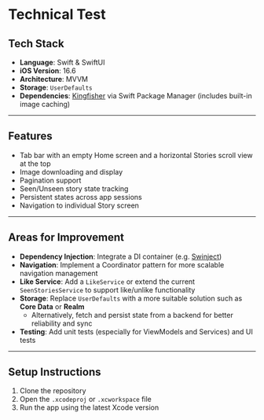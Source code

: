 # Technical Test

## Tech Stack

- **Language**: Swift & SwiftUI
- **iOS Version**: 16.6
- **Architecture**: MVVM  
- **Storage**: `UserDefaults`  
- **Dependencies**: [Kingfisher](https://github.com/onevcat/Kingfisher) via Swift Package Manager (includes built-in image caching)

---

## Features

- Tab bar with an empty Home screen and a horizontal Stories scroll view at the top
- Image downloading and display
- Pagination support
- Seen/Unseen story state tracking
- Persistent states across app sessions
- Navigation to individual Story screen

---

## Areas for Improvement

- **Dependency Injection**: Integrate a DI container (e.g. [Swinject](https://github.com/Swinject/Swinject))  
- **Navigation**: Implement a Coordinator pattern for more scalable navigation management  
- **Like Service**: Add a `LikeService` or extend the current `SeenStoriesService` to support like/unlike functionality  
- **Storage**: Replace `UserDefaults` with a more suitable solution such as **Core Data** or **Realm**  
  - Alternatively, fetch and persist state from a backend for better reliability and sync  
- **Testing**: Add unit tests (especially for ViewModels and Services) and UI tests

---

## Setup Instructions

1. Clone the repository
2. Open the `.xcodeproj` or `.xcworkspace` file
3. Run the app using the latest Xcode version

